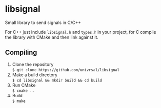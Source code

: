 # libsignal
Small library to send signals in C/C++

For C++ just include ``libsignal.h`` and ``types.h`` in your project, for C compile the library with CMake
and then link against it.

## Compiling
1. Clone the repository  
 ``$ git clone https://github.com/univrsal/libsignal``
2. Make a build directory  
 ``$ cd libsignal && mkdir build && cd build``
3. Run CMake  
 ``$ cmake ..``
4. Build  
 ``$ make``
